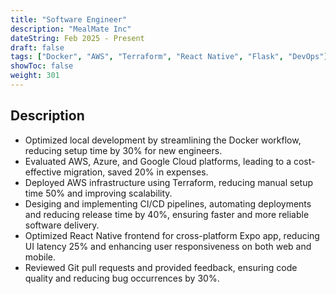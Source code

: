 ```yaml
---
title: "Software Engineer"
description: "MealMate Inc"
dateString: Feb 2025 - Present
draft: false
tags: ["Docker", "AWS", "Terraform", "React Native", "Flask", "DevOps"]
showToc: false
weight: 301
---
```


## Description

- Optimized local development by streamlining the Docker workflow, reducing setup time by 30% for new engineers.
- Evaluated AWS, Azure, and Google Cloud platforms, leading to a cost-effective migration, saved 20% in expenses.
- Deployed AWS infrastructure using Terraform, reducing manual setup time 50% and improving scalability.
- Desiging and implementing CI/CD pipelines, automating deployments and reducing release time by 40%, ensuring
  faster and more reliable software delivery.
- Optimized React Native frontend for cross-platform Expo app, reducing UI latency 25% and enhancing user
  responsiveness on both web and mobile.
- Reviewed Git pull requests and provided feedback, ensuring code quality and reducing bug occurrences by 30%.
